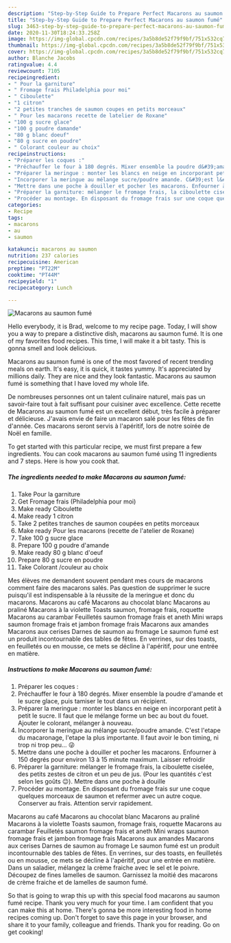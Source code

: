 ```yaml
---
description: "Step-by-Step Guide to Prepare Perfect Macarons au saumon fumé"
title: "Step-by-Step Guide to Prepare Perfect Macarons au saumon fumé"
slug: 3463-step-by-step-guide-to-prepare-perfect-macarons-au-saumon-fume
date: 2020-11-30T18:24:33.258Z
image: https://img-global.cpcdn.com/recipes/3a5b8de52f79f9bf/751x532cq70/macarons-au-saumon-fume-photo-principale-de-la-recette.jpg
thumbnail: https://img-global.cpcdn.com/recipes/3a5b8de52f79f9bf/751x532cq70/macarons-au-saumon-fume-photo-principale-de-la-recette.jpg
cover: https://img-global.cpcdn.com/recipes/3a5b8de52f79f9bf/751x532cq70/macarons-au-saumon-fume-photo-principale-de-la-recette.jpg
author: Blanche Jacobs
ratingvalue: 4.4
reviewcount: 7105
recipeingredient:
- " Pour la garniture"
- " Fromage frais Philadelphia pour moi"
- " Ciboulette"
- "1 citron"
- "2 petites tranches de saumon coupes en petits morceaux"
- " Pour les macarons recette de latelier de Roxane"
- "100 g sucre glace"
- "100 g poudre damande"
- "80 g blanc doeuf"
- "80 g sucre en poudre"
- " Colorant couleur au choix"
recipeinstructions:
- "Préparer les coques :"
- "Préchauffer le four à 180 degrés. Mixer ensemble la poudre d&#39;amande et le sucre glace, puis tamiser le tout dans un récipient."
- "Préparer la meringue : monter les blancs en neige en incorporant petit à petit le sucre. Il faut que le mélange forme un bec au bout du fouet. Ajouter le colorant, mélanger à nouveau."
- "Incorporer la meringue au mélange sucre/poudre amande. C&#39;est l&#39;etape du macaronage, l&#39;etape la plus importante. Il faut avoir le bon timing, ni trop ni trop peu... 😜"
- "Mettre dans une poche à douiller et pocher les macarons. Enfourner à 150 degrés pour environ 13 à 15 minute maximum. Laisser refroidir"
- "Préparer la garniture: mélanger le fromage frais, la ciboulette ciselée, des petits zestes de citron et un peu de jus. (Pour les quantités c&#39;est selon les goûts 😉). Mettre dans une poche à douille"
- "Procéder au montage. En disposant du fromage frais sur une coque quelques morceaux de saumon et refermer avec un autre coque. Conserver au frais. Attention servir rapidement."
categories:
- Recipe
tags:
- macarons
- au
- saumon

katakunci: macarons au saumon 
nutrition: 237 calories
recipecuisine: American
preptime: "PT22M"
cooktime: "PT44M"
recipeyield: "1"
recipecategory: Lunch

---
```



![Macarons au saumon fumé](https://img-global.cpcdn.com/recipes/3a5b8de52f79f9bf/751x532cq70/macarons-au-saumon-fume-photo-principale-de-la-recette.jpg)

Hello everybody, it is Brad, welcome to my recipe page. Today, I will show you a way to prepare a distinctive dish, macarons au saumon fumé. It is one of my favorites food recipes. This time, I will make it a bit tasty. This is gonna smell and look delicious.

Macarons au saumon fumé is one of the most favored of recent trending meals on earth. It's easy, it is quick, it tastes yummy. It's appreciated by millions daily. They are nice and they look fantastic. Macarons au saumon fumé is something that I have loved my whole life.

De nombreuses personnes ont un talent culinaire naturel, mais pas un savoir-faire tout à fait suffisant pour cuisiner avec excellence. Cette recette de Macarons au saumon fumé est un excellent début, très facile à préparer et délicieuse. J&#39;avais envie de faire un macaron salé pour les fêtes de fin d&#39;année. Ces macarons seront servis à l&#39;apéritif, lors de notre soirée de Noël en famille.


To get started with this particular recipe, we must first prepare a few ingredients. You can cook macarons au saumon fumé using 11 ingredients and 7 steps. Here is how you cook that.

<!--inarticleads1-->

##### The ingredients needed to make Macarons au saumon fumé:

1. Take  Pour la garniture
1. Get  Fromage frais (Philadelphia pour moi)
1. Make ready  Ciboulette
1. Make ready 1 citron
1. Take 2 petites tranches de saumon coupées en petits morceaux
1. Make ready  Pour les macarons (recette de l&#39;atelier de Roxane)
1. Take 100 g sucre glace
1. Prepare 100 g poudre d&#39;amande
1. Make ready 80 g blanc d&#39;oeuf
1. Prepare 80 g sucre en poudre
1. Take  Colorant /couleur au choix


Mes élèves me demandent souvent pendant mes cours de macarons comment faire des macarons salés. Pas question de supprimer le sucre puisqu&#39;il est indispensable à la réussite de la meringue et donc du macarons. Macarons au café Macarons au chocolat blanc Macarons au praliné Macarons à la violette Toasts saumon, fromage frais, roquette Macarons au carambar Feuilletés saumon fromage frais et aneth Mini wraps saumon fromage frais et jambon fromage frais Macarons aux amandes Macarons aux cerises Darnes de saumon au fromage Le saumon fumé est un produit incontournable des tables de fêtes. En verrines, sur des toasts, en feuilletés ou en mousse, ce mets se décline à l&#39;apéritif, pour une entrée en matière. 

<!--inarticleads2-->

##### Instructions to make Macarons au saumon fumé:

1. Préparer les coques :
1. Préchauffer le four à 180 degrés. Mixer ensemble la poudre d&#39;amande et le sucre glace, puis tamiser le tout dans un récipient.
1. Préparer la meringue : monter les blancs en neige en incorporant petit à petit le sucre. Il faut que le mélange forme un bec au bout du fouet. Ajouter le colorant, mélanger à nouveau.
1. Incorporer la meringue au mélange sucre/poudre amande. C&#39;est l&#39;etape du macaronage, l&#39;etape la plus importante. Il faut avoir le bon timing, ni trop ni trop peu... 😜
1. Mettre dans une poche à douiller et pocher les macarons. Enfourner à 150 degrés pour environ 13 à 15 minute maximum. Laisser refroidir
1. Préparer la garniture: mélanger le fromage frais, la ciboulette ciselée, des petits zestes de citron et un peu de jus. (Pour les quantités c&#39;est selon les goûts 😉). Mettre dans une poche à douille
1. Procéder au montage. En disposant du fromage frais sur une coque quelques morceaux de saumon et refermer avec un autre coque. Conserver au frais. Attention servir rapidement.


Macarons au café Macarons au chocolat blanc Macarons au praliné Macarons à la violette Toasts saumon, fromage frais, roquette Macarons au carambar Feuilletés saumon fromage frais et aneth Mini wraps saumon fromage frais et jambon fromage frais Macarons aux amandes Macarons aux cerises Darnes de saumon au fromage Le saumon fumé est un produit incontournable des tables de fêtes. En verrines, sur des toasts, en feuilletés ou en mousse, ce mets se décline à l&#39;apéritif, pour une entrée en matière. Dans un saladier, mélangez la crème fraiche avec le sel et le poivre. Découpez de fines lamelles de saumon. Garnissez la moitié des macarons de crème fraiche et de lamelles de saumon fumé. 

So that is going to wrap this up with this special food macarons au saumon fumé recipe. Thank you very much for your time. I am confident that you can make this at home. There's gonna be more interesting food in home recipes coming up. Don't forget to save this page in your browser, and share it to your family, colleague and friends. Thank you for reading. Go on get cooking!
